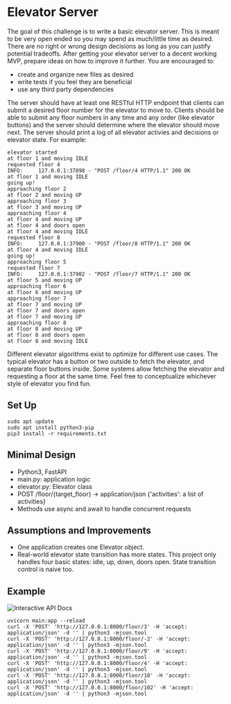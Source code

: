 # Elevator Server

The goal of this challenge is to write a basic elevator server. This is meant to be very open ended so you may spend as much/little time as desired. There are no right or wrong design decisions as long as you can justify potential tradeoffs. After getting your elevator server to a decent working MVP, prepare ideas on how to improve it further. You are encouraged to:
* create and organize new files as desired
* write tests if you feel they are beneficial
* use any third party dependencies

The server should have at least one RESTful HTTP endpoint that clients can submit a desired floor number for the elevator to move to. Clients should be able to submit any floor numbers in any time and any order (like elevator buttons) and the server should determine where the elevator should move next. The server should print a log of all elevator activies and decisions or elevator state. For example:

```
elevator started
at floor 1 and moving IDLE
requested floor 4
INFO:     127.0.0.1:37898 - "POST /floor/4 HTTP/1.1" 200 OK
at floor 1 and moving IDLE
going up!
approaching floor 2
at floor 2 and moving UP
approaching floor 3
at floor 3 and moving UP
approaching floor 4
at floor 4 and moving UP
at floor 4 and doors open
at floor 4 and moving IDLE
requested floor 8
INFO:     127.0.0.1:37900 - "POST /floor/8 HTTP/1.1" 200 OK
at floor 4 and moving IDLE
going up!
approaching floor 5
requested floor 7
INFO:     127.0.0.1:37902 - "POST /floor/7 HTTP/1.1" 200 OK
at floor 5 and moving UP
approaching floor 6
at floor 6 and moving UP
approaching floor 7
at floor 7 and moving UP
at floor 7 and doors open
at floor 7 and moving UP
approaching floor 8
at floor 8 and moving UP
at floor 8 and doors open
at floor 8 and moving IDLE
```

Different elevator algorithms exist to optimize for different use cases. The typical elevator has a button or two outside to fetch the elevator, and separate floor buttons inside. Some systems allow fetching the elevator and requesting a floor at the same time. Feel free to conceptualize whichever style of elevator you find fun.

## Set Up

```
sudo apt update
sudo apt install python3-pip
pip3 install -r requirements.txt
```

## Minimal Design

* Python3, FastAPI
* main.py: application logic
* elevator.py: Elevator class
* POST /floor/{target_floor} -> application/json {'activities': a list of activities}
* Methods use async and await to handle concurrent requests

## Assumptions and Improvements

* One application creates one Elevator object.
* Real-world elevator state transition has more states. This project only handles four basic states: idle, up, down, doors open. State transition control is naive too.

## Example

![Interactive API Docs](http://127.0.0.1:8000/docs)

```
uvicorn main:app --reload
curl -X 'POST' 'http://127.0.0.1:8000/floor/3' -H 'accept: application/json' -d '' | python3 -mjson.tool
curl -X 'POST' 'http://127.0.0.1:8000/floor/-2' -H 'accept: application/json' -d '' | python3 -mjson.tool
curl -X 'POST' 'http://127.0.0.1:8000/floor/9' -H 'accept: application/json' -d '' | python3 -mjson.tool
curl -X 'POST' 'http://127.0.0.1:8000/floor/4' -H 'accept: application/json' -d '' | python3 -mjson.tool
curl -X 'POST' 'http://127.0.0.1:8000/floor/18' -H 'accept: application/json' -d '' | python3 -mjson.tool
curl -X 'POST' 'http://127.0.0.1:8000/floor/102' -H 'accept: application/json' -d '' | python3 -mjson.tool
```